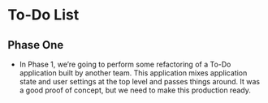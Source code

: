 # To-Do List

## Phase One

* In Phase 1, we’re going to perform some refactoring of a To-Do application built by another team. This application mixes application state and user settings at the top level and passes things around. It was a good proof of concept, but we need to make this production ready.
